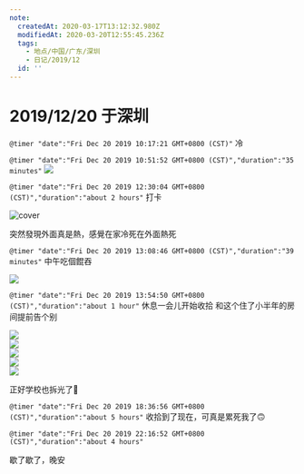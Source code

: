 ```yaml
---
note:
  createdAt: 2020-03-17T13:12:32.980Z
  modifiedAt: 2020-03-20T12:55:45.236Z
  tags:
    - 地点/中国/广东/深圳
    - 日记/2019/12
  id: ''
---
```

# 2019/12/20 于深圳

`@timer "date":"Fri Dec 20 2019 10:17:21 GMT+0800 (CST)"`
冷

`@timer "date":"Fri Dec 20 2019 10:51:52 GMT+0800 (CST)","duration":"35 minutes"`
![](https://i.loli.net/2019/12/20/K2DrSBze3TlNpMQ.jpg)  

`@timer "date":"Fri Dec 20 2019 12:30:04 GMT+0800 (CST)","duration":"about 2 hours"`
打卡

![cover](https://i.loli.net/2019/12/20/2RjWrxNGEhMkQZl.jpg)  

突然發現外面真是熱，感覺在家冷死在外面熱死

`@timer "date":"Fri Dec 20 2019 13:08:46 GMT+0800 (CST)","duration":"39 minutes"`
中午吃個餛吞

![](https://i.loli.net/2019/12/20/x7BwsSbCVvdiZHQ.jpg)  

`@timer "date":"Fri Dec 20 2019 13:54:50 GMT+0800 (CST)","duration":"about 1 hour"`
休息一会儿开始收拾
和这个住了小半年的房间提前告个别

![](https://i.loli.net/2019/12/20/6fUWMBP2iXKlHDQ.jpg)  
![](https://i.loli.net/2019/12/20/64p1CwOKNlmb58X.jpg)  
![](https://i.loli.net/2019/12/20/EmQhWJM2yfrtR8I.jpg)  
![](https://i.loli.net/2019/12/20/DLyY2XalCAUxsdR.jpg)  
![](https://i.loli.net/2019/12/20/dMBauzTH2iWrAKF.jpg)  

正好学校也拆光了:new_moon_with_face:

`@timer "date":"Fri Dec 20 2019 18:36:56 GMT+0800 (CST)","duration":"about 5 hours"`
收拾到了现在，可真是累死我了:upside_down_face:

`@timer "date":"Fri Dec 20 2019 22:16:52 GMT+0800 (CST)","duration":"about 4 hours"`

歇了歇了，晚安













